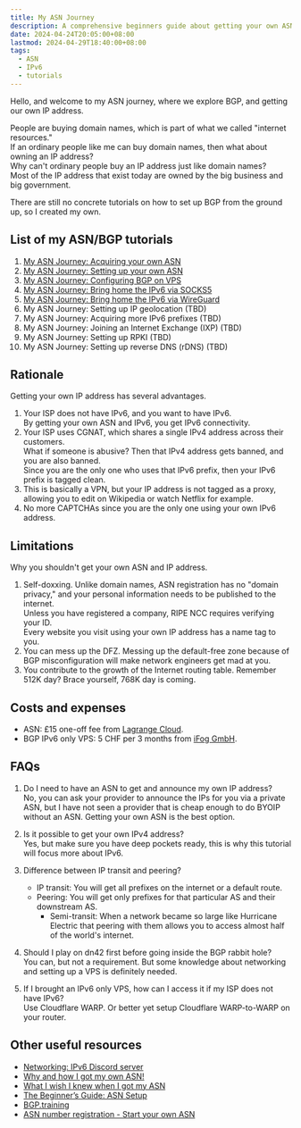 ```yaml
---
title: My ASN Journey
description: A comprehensive beginners guide about getting your own ASN and own IP address
date: 2024-04-24T20:05:00+08:00
lastmod: 2024-04-29T18:40:00+08:00
tags:
  - ASN
  - IPv6
  - tutorials
---
```

Hello, and welcome to my ASN journey, where we explore BGP, and getting our own IP address.

People are buying domain names, which is part of what we called "internet resources."\
If an ordinary people like me can buy domain names, then what about owning an IP address?\
Why can't ordinary people buy an IP address just like domain names?\
Most of the IP address that exist today are owned by the big business and big government.

There are still no concrete tutorials on how to set up BGP from the ground up, so I created my own.

## List of my ASN/BGP tutorials

1. [My ASN Journey: Acquiring your own ASN](../my-asn-journey-acquiring-your-own-asn/)
2. [My ASN Journey: Setting up your own ASN](../my-asn-journey-setting-up-your-own-asn/)
3. [My ASN Journey: Configuring BGP on VPS](../my-asn-journey-configuring-bgp-on-vps/)
4. [My ASN Journey: Bring home the IPv6 via SOCKS5](../my-asn-journey-bring-home-the-ipv6-via-socks5/)
5. [My ASN Journey: Bring home the IPv6 via WireGuard](../my-asn-journey-bring-home-the-ipv6-via-wireguard/)
6. My ASN Journey: Setting up IP geolocation (TBD)
7. My ASN Journey: Acquiring more IPv6 prefixes (TBD)
8. My ASN Journey: Joining an Internet Exchange (IXP) (TBD)
9. My ASN Journey: Setting up RPKI (TBD)
10. My ASN Journey: Setting up reverse DNS (rDNS) (TBD)

## Rationale

Getting your own IP address has several advantages.

1. Your ISP does not have IPv6, and you want to have IPv6.\
By getting your own ASN and IPv6, you get IPv6 connectivity.
2. Your ISP uses CGNAT, which shares a single IPv4 address across their customers.\
What if someone is abusive? Then that IPv4 address gets banned, and you are also banned.\
Since you are the only one who uses that IPv6 prefix, then your IPv6 prefix is tagged clean.
3. This is basically a VPN, but your IP address is not tagged as a proxy, allowing you to edit on Wikipedia or watch Netflix for example.
4. No more CAPTCHAs since you are the only one using your own IPv6 address.

## Limitations

Why you shouldn't get your own ASN and IP address.

1. Self-doxxing. Unlike domain names, ASN registration has no "domain privacy," and your personal information needs to be published to the internet.\
Unless you have registered a company, RIPE NCC requires verifying your ID.\
Every website you visit using your own IP address has a name tag to you.
2. You can mess up the DFZ. Messing up the default-free zone because of BGP misconfiguration will make network engineers get mad at you.
3. You contribute to the growth of the Internet routing table. Remember 512K day? Brace yourself, 768K day is coming.

## Costs and expenses

* ASN: £15 one-off fee from [Lagrange Cloud](https://lagrange.cloud/products/lir).
* BGP IPv6 only VPS: 5 CHF per 3 months from [iFog GmbH](https://my.ifog.ch/order/main/packages/ipv6-only-vps/?a=MTUyNQ==).

## FAQs

1. Do I need to have an ASN to get and announce my own IP address?\
No, you can ask your provider to announce the IPs for you via a private ASN, but I have not seen a provider that is cheap enough to do BYOIP without an ASN. Getting your own ASN is the best option.

2. Is it possible to get your own IPv4 address?\
Yes, but make sure you have deep pockets ready, this is why this tutorial will focus more about IPv6.

3. Difference between IP transit and peering?
   * IP transit: You will get all prefixes on the internet or a default route.
   * Peering: You will get only prefixes for that particular AS and their downstream AS.
      * Semi-transit: When a network became so large like Hurricane Electric that peering with them allows you to access almost half of the world's internet.

4. Should I play on dn42 first before going inside the BGP rabbit hole?\
You can, but not a requirement. But some knowledge about networking and setting up a VPS is definitely needed.

5. If I brought an IPv6 only VPS, how can I access it if my ISP does not have IPv6?\
Use Cloudflare WARP. Or better yet setup Cloudflare WARP-to-WARP on your router.

## Other useful resources

* [Networking: IPv6 Discord server](https://discord.gg/ipv6)
* [Why and how I got my own ASN!](https://chown.me/blog/getting-my-own-asn)
* [What I wish I knew when I got my ASN](https://quantum5.ca/2023/10/10/what-i-wish-i-knew-when-i-got-my-asn)
* [The Beginner’s Guide: ASN Setup](https://www.lir.services/blog/asn-setup/)
* [BGP.training](https://bgp.training)
* [ASN number registration - Start your own ASN](https://as204406.net/asn-number-registration/)